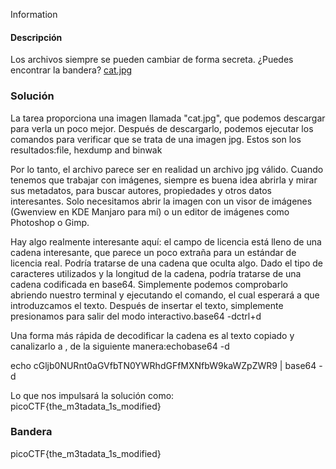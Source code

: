 Information
#### Descripción

Los archivos siempre se pueden cambiar de forma secreta. ¿Puedes encontrar la bandera? [cat.jpg](https://mercury.picoctf.net/static/7cf6a33f90deeeac5c73407a1bdc99b6/cat.jpg)

### Solución

La tarea proporciona una imagen llamada "cat.jpg", que podemos descargar para verla un poco mejor. Después de descargarlo, podemos ejecutar los comandos para verificar que se trata de una imagen jpg. Estos son los resultados:file, hexdump and binwak

Por lo tanto, el archivo parece ser en realidad un archivo jpg válido. Cuando tenemos que trabajar con imágenes, siempre es buena idea abrirla y mirar sus metadatos, para buscar autores, propiedades y otros datos interesantes. Solo necesitamos abrir la imagen con un visor de imágenes (Gwenview en KDE Manjaro para mí) o un editor de imágenes como Photoshop o Gimp.

Hay algo realmente interesante aquí: el campo de licencia está lleno de una cadena interesante, que parece un poco extraña para un estándar de licencia real. Podría tratarse de una cadena que oculta algo. Dado el tipo de caracteres utilizados y la longitud de la cadena, podría tratarse de una cadena codificada en base64. Simplemente podemos comprobarlo abriendo nuestro terminal y ejecutando el comando, el cual esperará a que introduzcamos el texto. Después de insertar el texto, simplemente presionamos para salir del modo interactivo.base64 -dctrl+d

Una forma más rápida de decodificar la cadena es al texto copiado y canalizarlo a , de la siguiente manera:echobase64 -d

echo cGljb0NURnt0aGVfbTN0YWRhdGFfMXNfbW9kaWZpZWR9 | base64 -d

Lo que nos impulsará la solución como:
picoCTF{the_m3tadata_1s_modified}

### Bandera
picoCTF{the_m3tadata_1s_modified}
